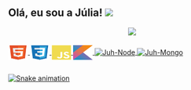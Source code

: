
## Olá, eu sou a Júlia! <img src="https://raw.githubusercontent.com/iampavangandhi/iampavangandhi/master/gifs/Hi.gif" width="30px"></h2>

<div align="center">
  <a href="https://github.com/JuhRodrigues">
  <img  height="180em" src="https://github-readme-stats.vercel.app/api?username=juhrodrigues&show_icons=true&theme=onedark&include_all_commits=true&count_private=true"/>
<!--   <img height="180em" src="https://github-readme-stats.vercel.app/api/top-langs/?username=juhrodrigues&layout=compact&langs_count=7&theme=onedark"/> -->
</div>
  
<div style="display: inline_block"><br>

<img align="center" alt="Juh-HTML" height="30" width="40" src="https://raw.githubusercontent.com/devicons/devicon/master/icons/html5/html5-original.svg">

  <img align="center" alt="Juh-CSS" height="30" width="40" src="https://raw.githubusercontent.com/devicons/devicon/master/icons/css3/css3-original.svg">

  <img align="center" alt="Juh-Js" height="30" width="40" src="https://raw.githubusercontent.com/devicons/devicon/master/icons/javascript/javascript-plain.svg">


  <img align="center" alt="Juh-Kotlin" height="30" width="40" src="https://raw.githubusercontent.com/devicons/devicon/master/icons/kotlin/kotlin-original.svg"/>

  <img align="center" alt="Juh-Node" height="30" width="40" src="https://cdn.jsdelivr.net/gh/devicons/devicon/icons/nodejs/nodejs-original.svg" />
          
  
  <img align="center" alt="Juh-Mongo" height="30" width="40" src="https://cdn.jsdelivr.net/gh/devicons/devicon/icons/mongodb/mongodb-original.svg" /> 

</div>
  
  ##
 
<div> 
  

 
  ![Snake animation](https://github.com/juhrodrigues/juhrodrigues/blob/output/github-contribution-grid-snake.svg)
 
</div>
